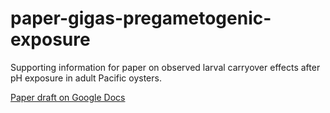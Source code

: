# paper-gigas-pregametogenic-exposure
Supporting information for paper on observed larval carryover effects after pH exposure in adult Pacific oysters.

[Paper draft on Google Docs](https://docs.google.com/document/d/1r7N2d_ax8xp5slTgn43E3bmih3lBB8-eQmfg0ICs6Fo/edit#)
